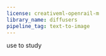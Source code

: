 ```yaml
---
license: creativeml-openrail-m
library_name: diffusers
pipeline_tag: text-to-image
---
```

use to study